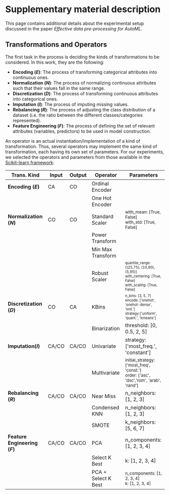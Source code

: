 # Supplementary material description

This page contains additional details about the experimental setup discussed in the paper _Effective data pre-processing for AutoML_.

## Transformations and Operators

The first task in the process is deciding the kinds of transformations to be considered. In this work, they are the following:

- **Encoding (_E_)**: The process of transforming categorical attributes into continuous ones.
- **Normalization (_N_)**: The process of normalizing continuous attributes such that their values fall in the same range.
- **Discretization (_D_)**: The process of transforming continuous attributes into categorical ones.
- **Imputation (_I_)**: The process of imputing missing values.
- **Rebalancing (_R_)**: The process of adjusting the class distribution of a dataset (i.e. the ratio between the different classes/categories represented).
- **Feature Engineering (_F_)**: The process of defining the set of relevant attributes (variables, predictors) to be used in model construction.

An operator is an actual instantiation/implementation of a kind of transformation. Thus, several operators may implement the same kind of transformation, each having its own set of parameters.
For our experiments, we selected the operators and parameters from those available in the [Scikit-learn framework](https://scikit-learn.org):

| Trans. Kind | Input | Output | Operator | Parameters  |
|---|---|---|---|---|
| **Encoding (_E_)** | CA | CO | Ordinal Encoder | |
| | | | One Hot Encoder | |
| **Normalization (_N_)** | CO | CO | Standard Scaler | <sub>with_mean: [True, False]<br/>with_std: [True, False]</sub> |
| | | | Power Transform | |
| | | | Min Max Transform | |
| | | | Robust Scaler | <sup><sub>quantile_range: [(25,75), (10,90), (5,95)]<br/>with_centering: [True, False]<br/>with_scaling: [True, False]</sub></sup> |
| **Discretization (_D_)** | CO | CA | KBins | <sup><sub>n_bins: [3, 5, 7]<br/>encode: ['onehot', 'onehot-dense', 'ord.']<br/>strategy:['uniform', 'quant.', 'kmeans']</sub></sup> |
| | | | Binarization | threshold: [0, 0.5, 2, 5] |
| **Imputation(_I_)** | CA/CO | CA/CO | Univariate | strategy: ['most_freq.', 'constant'] |
| | | | Multivariate | <sub>initial_strategy: ['most_freq', 'const.']<br/>order: ['asc', 'dsc','rom', 'arab', 'rand']</sub> |
| **Rebalancing (_R_)** | CA/CO | CA/CO | Near Miss | n_neighbors:[1, 2, 3] |
| | | | Condensed KNN | n_neighbors:[1, 2, 3] |
| | | | SMOTE | k_neighbors: [5, 6, 7] |
| **Feature Engineering (_F_)** | CA/CO | CA/CO | PCA | n_components: [1, 2, 3, 4] |
| | | | Select K Best | k: [1, 2, 3, 4] |
| | | | PCA + Select K Best | <sub>n_components: [1, 2, 3, 4]<br/>k: [1, 2, 3, 4]</sub> |
